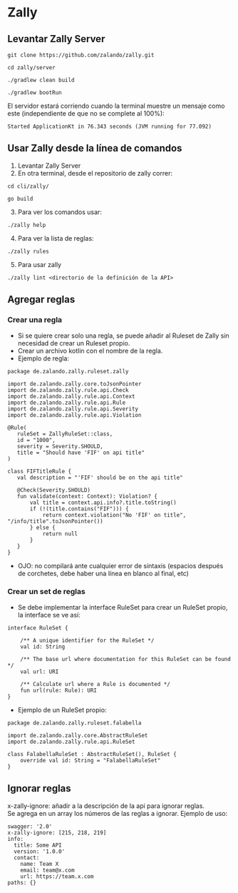 # Zally

## Levantar Zally Server
```
git clone https://github.com/zalando/zally.git
```
```
cd zally/server
```
```
./gradlew clean build 
```
```
./gradlew bootRun
```
El servidor estará corriendo cuando la terminal muestre un mensaje como este (independiente de que no se complete al 100%): 

`Started ApplicationKt in 76.343 seconds (JVM running for 77.092)` 

## Usar Zally desde la línea de comandos
1. Levantar Zally Server
2. En otra terminal, desde el repositorio de zally correr:
```
cd cli/zally/
```
```
go build
```
3. Para ver los comandos usar:
```
./zally help
```
4. Para ver la lista de reglas:
```
./zally rules
```
5. Para usar zally
```
./zally lint <directorio de la definición de la API>
```

## Agregar reglas

### Crear una regla 

- Si se quiere crear solo una regla, se puede añadir al Ruleset de Zally sin necesidad de crear un Ruleset propio. 
- Crear un archivo kotlin con el nombre de la regla.
- Ejemplo de regla: 
```
package de.zalando.zally.ruleset.zally
 
import de.zalando.zally.core.toJsonPointer
import de.zalando.zally.rule.api.Check
import de.zalando.zally.rule.api.Context
import de.zalando.zally.rule.api.Rule
import de.zalando.zally.rule.api.Severity
import de.zalando.zally.rule.api.Violation
 
@Rule(
   ruleSet = ZallyRuleSet::class,
   id = "1000",
   severity = Severity.SHOULD,
   title = "Should have 'FIF' on api title"
)
 
class FIFTitleRule {
   val description = "'FIF' should be on the api title"
 
   @Check(Severity.SHOULD)
   fun validate(context: Context): Violation? {
       val title = context.api.info?.title.toString()
       if (!(title.contains("FIF"))) {
           return context.violation("No 'FIF' on title", "/info/title".toJsonPointer())
       } else {
           return null
       }
   }
}
```
- OJO: no compilará ante cualquier error de sintaxis (espacios después de corchetes, debe haber una línea en blanco al final, etc)

### Crear un set de reglas 

- Se debe implementar la interface RuleSet para crear un RuleSet propio, la interface se ve así:

```
interface RuleSet {

    /** A unique identifier for the RuleSet */
    val id: String

    /** The base url where documentation for this RuleSet can be found */
    val url: URI

    /** Calculate url where a Rule is documented */
    fun url(rule: Rule): URI
}
```
- Ejemplo de un RuleSet propio: 
```
package de.zalando.zally.ruleset.falabella

import de.zalando.zally.core.AbstractRuleSet
import de.zalando.zally.rule.api.RuleSet

class FalabellaRuleSet : AbstractRuleSet(), RuleSet {
    override val id: String = "FalabellaRuleSet"
}

```

## Ignorar reglas
x-zally-ignore: añadir a la descripción de la api para ignorar reglas.  
Se agrega en un array los números de las reglas a ignorar.
Ejemplo de uso:
```
swagger: '2.0'
x-zally-ignore: [215, 218, 219]
info:
  title: Some API
  version: '1.0.0'
  contact:
    name: Team X
    email: team@x.com
    url: https://team.x.com
paths: {}
```

